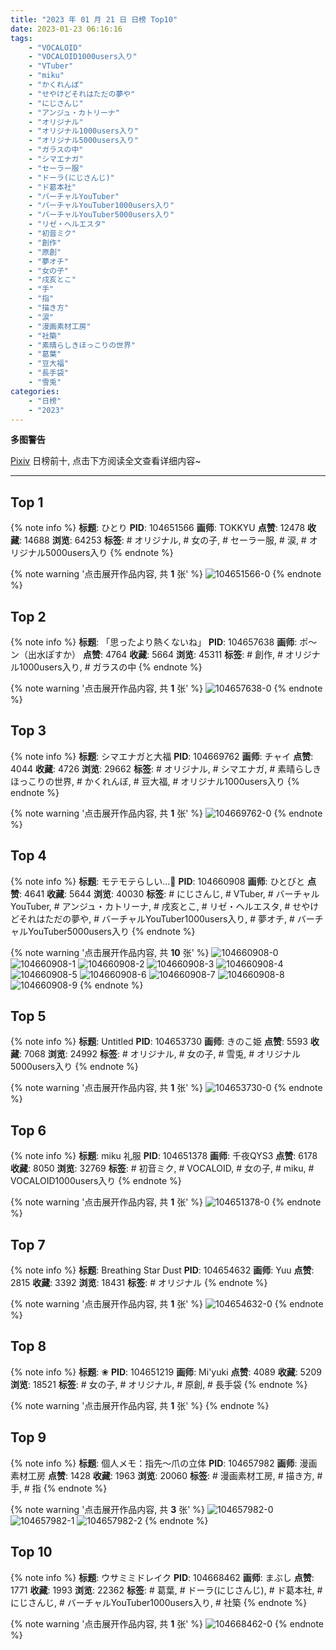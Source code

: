 ```yaml
---
title: "2023 年 01 月 21 日 日榜 Top10"
date: 2023-01-23 06:16:16
tags:
    - "VOCALOID"
    - "VOCALOID1000users入り"
    - "VTuber"
    - "miku"
    - "かくれんぼ"
    - "せやけどそれはただの夢や"
    - "にじさんじ"
    - "アンジュ・カトリーナ"
    - "オリジナル"
    - "オリジナル1000users入り"
    - "オリジナル5000users入り"
    - "ガラスの中"
    - "シマエナガ"
    - "セーラー服"
    - "ドーラ(にじさんじ)"
    - "ド葛本社"
    - "バーチャルYouTuber"
    - "バーチャルYouTuber1000users入り"
    - "バーチャルYouTuber5000users入り"
    - "リゼ・ヘルエスタ"
    - "初音ミク"
    - "創作"
    - "原創"
    - "夢オチ"
    - "女の子"
    - "戌亥とこ"
    - "手"
    - "指"
    - "描き方"
    - "涙"
    - "漫画素材工房"
    - "社築"
    - "素晴らしきほっこりの世界"
    - "葛葉"
    - "豆大福"
    - "長手袋"
    - "雪兎"
categories:
    - "日榜"
    - "2023"
---
```


<i class="fa fa-triangle-exclamation"></i>**多图警告**<i class="fa fa-triangle-exclamation"></i>

[Pixiv](https://www.pixiv.net/) 日榜前十, 点击下方阅读全文查看详细内容~

<!-- more -->

---

## Top 1

{% note info %}
**标题**: ひとり
**PID**: 104651566 **画师**: TOKKYU
**点赞**: 12478 **收藏**: 14688 **浏览**: 64253
**标签**: # オリジナル, # 女の子, # セーラー服, # 涙, # オリジナル5000users入り
{% endnote %}

{% note warning '点击展开作品内容, 共 **1** 张' %}
![104651566-0](https://i.pixiv.re/img-original/img/2023/01/20/00/06/10/104651566_p0.jpg)
{% endnote %}

## Top 2

{% note info %}
**标题**: 「思ったより熱くないね」
**PID**: 104657638 **画师**: ポ～ン（出水ぽすか）
**点赞**: 4764 **收藏**: 5664 **浏览**: 45311
**标签**: # 創作, # オリジナル1000users入り, # ガラスの中
{% endnote %}

{% note warning '点击展开作品内容, 共 **1** 张' %}
![104657638-0](https://i.pixiv.re/img-original/img/2023/01/20/07/30/01/104657638_p0.jpg)
{% endnote %}

## Top 3

{% note info %}
**标题**: シマエナガと大福
**PID**: 104669762 **画师**: チャイ
**点赞**: 4044 **收藏**: 4726 **浏览**: 29662
**标签**: # オリジナル, # シマエナガ, # 素晴らしきほっこりの世界, # かくれんぼ, # 豆大福, # オリジナル1000users入り
{% endnote %}

{% note warning '点击展开作品内容, 共 **1** 张' %}
![104669762-0](https://i.pixiv.re/img-original/img/2023/01/20/20/30/01/104669762_p0.png)
{% endnote %}

## Top 4

{% note info %}
**标题**: モテモテらしい…🤔
**PID**: 104660908 **画师**: ひとびと
**点赞**: 4641 **收藏**: 5644 **浏览**: 40030
**标签**: # にじさんじ, # VTuber, # バーチャルYouTuber, # アンジュ・カトリーナ, # 戌亥とこ, # リゼ・ヘルエスタ, # せやけどそれはただの夢や, # バーチャルYouTuber1000users入り, # 夢オチ, # バーチャルYouTuber5000users入り
{% endnote %}

{% note warning '点击展开作品内容, 共 **10** 张' %}
![104660908-0](https://i.pixiv.re/img-original/img/2023/01/20/12/24/59/104660908_p0.png)
![104660908-1](https://i.pixiv.re/img-original/img/2023/01/20/12/24/59/104660908_p1.png)
![104660908-2](https://i.pixiv.re/img-original/img/2023/01/20/12/24/59/104660908_p2.png)
![104660908-3](https://i.pixiv.re/img-original/img/2023/01/20/12/24/59/104660908_p3.png)
![104660908-4](https://i.pixiv.re/img-original/img/2023/01/20/12/24/59/104660908_p4.png)
![104660908-5](https://i.pixiv.re/img-original/img/2023/01/20/12/24/59/104660908_p5.png)
![104660908-6](https://i.pixiv.re/img-original/img/2023/01/20/12/24/59/104660908_p6.png)
![104660908-7](https://i.pixiv.re/img-original/img/2023/01/20/12/24/59/104660908_p7.png)
![104660908-8](https://i.pixiv.re/img-original/img/2023/01/20/12/24/59/104660908_p8.png)
![104660908-9](https://i.pixiv.re/img-original/img/2023/01/20/12/24/59/104660908_p9.png)
{% endnote %}

## Top 5

{% note info %}
**标题**: Untitled
**PID**: 104653730 **画师**: きのこ姫
**点赞**: 5593 **收藏**: 7068 **浏览**: 24992
**标签**: # オリジナル, # 女の子, # 雪兎, # オリジナル5000users入り
{% endnote %}

{% note warning '点击展开作品内容, 共 **1** 张' %}
![104653730-0](https://i.pixiv.re/img-original/img/2023/01/20/01/30/01/104653730_p0.jpg)
{% endnote %}

## Top 6

{% note info %}
**标题**: miku  礼服
**PID**: 104651378 **画师**: 千夜QYS3
**点赞**: 6178 **收藏**: 8050 **浏览**: 32769
**标签**: # 初音ミク, # VOCALOID, # 女の子, # miku, # VOCALOID1000users入り
{% endnote %}

{% note warning '点击展开作品内容, 共 **1** 张' %}
![104651378-0](https://i.pixiv.re/img-original/img/2023/01/20/00/01/47/104651378_p0.jpg)
{% endnote %}

## Top 7

{% note info %}
**标题**: Breathing Star Dust
**PID**: 104654632 **画师**: Yuu
**点赞**: 2815 **收藏**: 3392 **浏览**: 18431
**标签**: # オリジナル
{% endnote %}

{% note warning '点击展开作品内容, 共 **1** 张' %}
![104654632-0](https://i.pixiv.re/img-original/img/2023/01/20/02/23/13/104654632_p0.jpg)
{% endnote %}

## Top 8

{% note info %}
**标题**: ❀
**PID**: 104651219 **画师**: Mi'yuki
**点赞**: 4089 **收藏**: 5209 **浏览**: 18521
**标签**: # 女の子, # オリジナル, # 原創, # 長手袋
{% endnote %}

{% note warning '点击展开作品内容, 共 **1** 张' %}
{% endnote %}

## Top 9

{% note info %}
**标题**: 個人メモ：指先～爪の立体
**PID**: 104657982 **画师**: 漫画素材工房
**点赞**: 1428 **收藏**: 1963 **浏览**: 20060
**标签**: # 漫画素材工房, # 描き方, # 手, # 指
{% endnote %}

{% note warning '点击展开作品内容, 共 **3** 张' %}
![104657982-0](https://i.pixiv.re/img-original/img/2023/01/20/08/00/02/104657982_p0.jpg)
![104657982-1](https://i.pixiv.re/img-original/img/2023/01/20/08/00/02/104657982_p1.jpg)
![104657982-2](https://i.pixiv.re/img-original/img/2023/01/20/08/00/02/104657982_p2.jpg)
{% endnote %}

## Top 10

{% note info %}
**标题**: ウサミミドレイク
**PID**: 104668462 **画师**: まぶし
**点赞**: 1771 **收藏**: 1993 **浏览**: 22362
**标签**: # 葛葉, # ドーラ(にじさんじ), # ド葛本社, # にじさんじ, # バーチャルYouTuber1000users入り, # 社築
{% endnote %}

{% note warning '点击展开作品内容, 共 **1** 张' %}
![104668462-0](https://i.pixiv.re/img-original/img/2023/01/20/19/39/18/104668462_p0.jpg)
{% endnote %}
